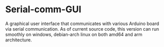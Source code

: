 # Serial-comm-GUI
A graphical user interface that communicates with various Arduino board via serial communication. 
As of current source code, this version can run smoothly on windows, debian-arch linux on both amd64 and arm architecture. 
